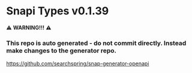 # Snapi Types v0.1.39

:warning: **WARNING!!!** :warning:
### This repo is auto generated - do not commit directly. Instead make changes to the generator repo.
https://github.com/searchspring/snap-generator-openapi